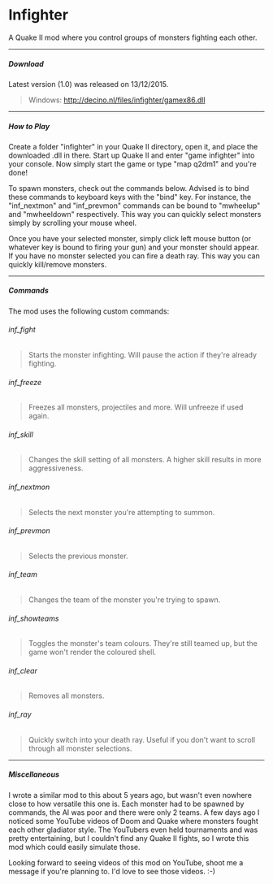 # Infighter
A Quake II mod where you control groups of monsters fighting each other.

-----
##### Download
Latest version (1.0) was released on 13/12/2015.
> Windows: http://decino.nl/files/infighter/gamex86.dll

-----
##### How to Play
Create a folder "infighter" in your Quake II directory, open it, and place the downloaded .dll in there. 
Start up Quake II and enter "game infighter" into your console. Now simply start the game or type "map q2dm1" and you're done!

To spawn monsters, check out the commands below. Advised is to bind these commands to keyboard keys with the "bind" key. 
For instance, the "inf_nextmon" and "inf_prevmon" commands can be bound to "mwheelup" and "mwheeldown" respectively.
This way you can quickly select monsters simply by scrolling your mouse wheel.

Once you have your selected monster, simply click left mouse button (or whatever key is bound to firing your gun) and your
monster should appear. If you have no monster selected you can fire a death ray. This way you can quickly kill/remove monsters.

-----
##### Commands
The mod uses the following custom commands:

###### inf_fight
> Starts the monster infighting. Will pause the action if they're already fighting.

###### inf_freeze
> Freezes all monsters, projectiles and more. Will unfreeze if used again.

###### inf_skill
> Changes the skill setting of all monsters. A higher skill results in more aggressiveness.

###### inf_nextmon
> Selects the next monster you're attempting to summon.

###### inf_prevmon
> Selects the previous monster.

###### inf_team
> Changes the team of the monster you're trying to spawn.

###### inf_showteams
> Toggles the monster's team colours. They're still teamed up, but the game won't render the coloured shell.

###### inf_clear
> Removes all monsters.

###### inf_ray
> Quickly switch into your death ray. Useful if you don't want to scroll through all monster selections.

-----
##### Miscellaneous
I wrote a similar mod to this about 5 years ago, but wasn't even nowhere close to how versatile this one is. Each monster had to be spawned by commands, the AI was poor and there were only 2 teams. A few days ago I noticed some YouTube videos of Doom and Quake where monsters fought each other gladiator style. The YouTubers even held tournaments and was pretty entertaining, but I couldn't find any Quake II fights, so I wrote this mod which could easily simulate those.

Looking forward to seeing videos of this mod on YouTube, shoot me a message if you're planning to.
I'd love to see those videos. :-)

